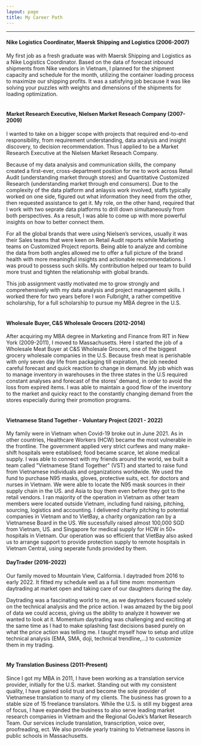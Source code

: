 ```yaml
---
layout: page
title: My Career Path
---
```

___

#### Nike Logistics Coordinator, Maersk Shipping and Logistics (2006-2007) <br>
My first job as a fresh graduate was with Maersk Shipping and Logistics as a Nike Logistics Coordinator. Based on the data of forecast inbound shipments from Nike vendors in Vietnam, I planned for the shipment capacity and schedule for the month, utilizing the container loading process to maximize our shipping profits. It was a satisfying job because it was like solving your puzzles with weights and dimensions of the shipments for loading optimization. <br><br>

#### Market Research Executive, Nielsen Market Reseach Company (2007-2009) <br>
I wanted to take on a bigger scope with projects that required end-to-end responsibility, from requirement understanding, data analysis and insight discovery, to decision recommendation. Thus I applied to be a Market Research Executive at the Nielsen Market Reseach Company.

Because of my data analysis and communication skills, the company created a first-ever, cross-department position for me to work across Retail Audit (understanding market through stores) and Quantitative Customized Research (understanding market through end consumers). Due to the complexity of the data platform and anlaysis work involved, staffs typically worked on one side, figured out what information they need from the other, then requested assistance to get it. My role, on the other hand, required that I work with two seprate data platforms to drill down simultaneously from both perspectives.  As a result, I was able to come up with more powerful insights on how to better connect them.

For all the global brands that were using Nielsen’s services, usually it was their Sales teams that were keen on Retail Audit reports while Marketing teams on Customized Project reports. Being able to analyze and combine the data from both angles allowed me to offer a full picture of the brand health with more meaningful insights and actionable recommendations. I was proud to possess such skills. My contribution helped our team to build more trust and tighten the relationship with global brands. 

This job assignment vastly motivated me to grow strongly and comprehensively with my data analysis and project management skills. I worked there for two years before I won Fulbright, a rather competitive scholarship, for a full scholarship to pursue my MBA degree in the U.S.<br><br>

#### Wholesale Buyer, C&S Wholesale Grocers (2012-2014) <br>
After acquiring my MBA degree in Marketing and Finance from RIT in New York (2009-2011), I moved to Massachusetts. Here I started the job of a Wholesale Meat Buyer at C&S Wholesale Grocers, one of the biggest grocery wholesale companies in the U.S. Because fresh meat is perishable with only seven day life from packaging till expiration, the job needed careful forecast and quick reaction to change in demand. My job which was to manage inventory in warehouses in the three states in the U.S required constant analyses and forecast of the stores’ demand, in order to avoid the loss from expired items. I was able to maintain a good flow of the inventory to the market and quicky react to the constantly changing demand from the stores especially during their promotion programs. <br><br>

#### Vietnamese Stand Together - Voluntary Project (2021 - 2022) <br>
My family were in Vietnam when Covid-19 broke out in June 2021. As in other countries, Healthcare Workers (HCW) became the most vulnerable in the frontline. The government applied very strict curfews and many make-shift hospitals were establised; food became scarce, let alone medical supply. I was able to connect with my friends around the world, we built a team called "Vietnamese Stand Together" (VST) and started to raise fund from Vietnamese individuals and organizations worldwide. We used the fund to purchase N95 masks, gloves, protective suits, ect. for doctors and nurses in Vietnam. We were able to locate the N95 mask sources in their supply chain in the US. and Asia to buy them even before they got to the retail vendors. I ran majority of the operation in Vietnam as other team members were located outside Vietnam, including fund raising, pitching, sourcing, logistics and accounting. I delivered charity pitching to potential companies in Vietnam and to VietBay, a charity organization ran by a Vietnamese Board in the US. We sucessfully raised almost 100,000 SGD from Vietnam, US. and Singapore for medical supply for HCW in 50+ hospitals in Vietnam. Our operation was so efficient that VietBay also asked us to arrange support to provide protection supply to remote hospitals in Vietnam Central, using seperate funds provided by them. 

#### DayTrader (2016-2022) <br>
Our family moved to Mountain View, California. I daytraded from 2016 to early 2022. It fitted my schedule well as a full time mom: momentum daytrading at market open and taking care of our daughters during the day. 

Daytrading was a fascinating world to me, as we daytraders focused solely on the technical analysis and the price action. I was amazed by the big pool of data we could access, giving us the ability to analyze it however we wanted to look at it. Momentum daytrading was challenging and exciting at the same time as I had to make splashing fast decisions based purely on what the price action was telling me. I taught myself how to setup and utilze technical analysis (EMA, SMA, doji, technical trendline,…) to customize them in my trading.<br><br>
 
#### My Translation Business (2011-Present) <br>
Since I got my MBA in 2011, I have been working as a translation service provider, initially for the U.S. market. Standing out with my consistent quality, I have gained solid trust and become the sole provider of Vietnamese translation to many of my clients. The business has grown to a stable size of 15 freelance translators. While the U.S. is still my biggest area of focus, I have expanded the business to also serve leading market research companies in Vietnam and the Regional GoJek’s Market Research Team. Our services include translation, transcription, voice over, proofreading, ect. We also provide yearly training to Vietnamese liasons in public schools in Massachusetts. 
 
